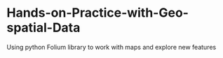 # Hands-on-Practice-with-Geo-spatial-Data
Using python Folium library to work with maps and explore new features 
